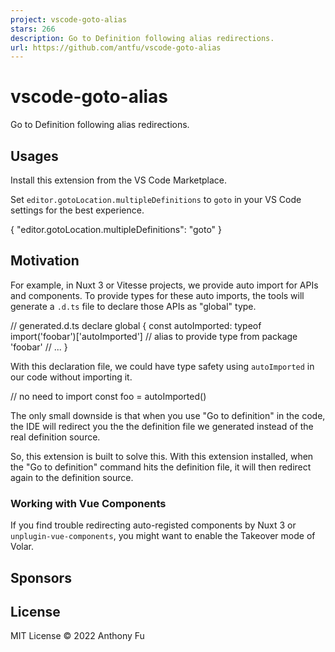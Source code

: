 ```yaml
---
project: vscode-goto-alias
stars: 266
description: Go to Definition following alias redirections.
url: https://github.com/antfu/vscode-goto-alias
---
```


vscode-goto-alias
=================

Go to Definition following alias redirections.

  

Usages
------

Install this extension from the VS Code Marketplace.

Set `editor.gotoLocation.multipleDefinitions` to `goto` in your VS Code settings for the best experience.

{
  "editor.gotoLocation.multipleDefinitions": "goto"
}

Motivation
----------

For example, in Nuxt 3 or Vitesse projects, we provide auto import for APIs and components. To provide types for these auto imports, the tools will generate a `.d.ts` file to declare those APIs as "global" type.

// generated.d.ts
declare global {
  const autoImported: typeof import('foobar')\['autoImported'\] // alias to provide type from package 'foobar'
  // ...
}

With this declaration file, we could have type safety using `autoImported` in our code without importing it.

// no need to import
const foo \= autoImported()

The only small downside is that when you use "Go to definition" in the code, the IDE will redirect you the the definition file we generated instead of the real definition source.

So, this extension is built to solve this. With this extension installed, when the "Go to definition" command hits the definition file, it will then redirect again to the definition source.

### Working with Vue Components

If you find trouble redirecting auto-registed components by Nuxt 3 or `unplugin-vue-components`, you might want to enable the Takeover mode of Volar.

Sponsors
--------

License
-------

MIT License © 2022 Anthony Fu
